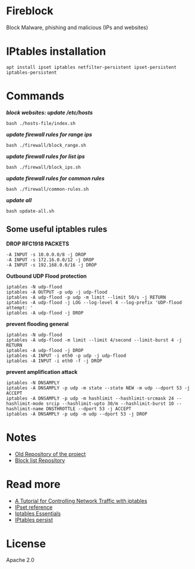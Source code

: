 # Fireblock
Block Malware, phishing and malicious (IPs and websites)

# IPtables installation
```shell
apt install ipset iptables netfilter-persistent ipset-persistent iptables-persistent
```

# Commands
***block websites: update /etc/hosts***
```shell
bash ./hosts-file/index.sh
```

***update firewall rules for range ips***
```shell
bash ./firewall/block_range.sh
```

***update firewall rules for list ips***
```shell
bash ./firewall/block_ips.sh
```

***update firewall rules for common rules***
```shell
bash ./firewall/common-rules.sh
```

***update all***
```shell
bash update-all.sh
```

## Some useful iptables rules

**DROP RFC1918 PACKETS**
```shell
-A INPUT -s 10.0.0.0/8 -j DROP
-A INPUT -s 172.16.0.0/12 -j DROP
-A INPUT -s 192.168.0.0/16 -j DROP
```

**Outbound UDP Flood protection**
```shell
iptables -N udp-flood
iptables -A OUTPUT -p udp -j udp-flood
iptables -A udp-flood -p udp -m limit --limit 50/s -j RETURN
iptables -A udp-flood -j LOG --log-level 4 --log-prefix 'UDP-flood attempt: '
iptables -A udp-flood -j DROP
```

**prevent flooding general**
```shell
iptables -N udp-flood
iptables -A udp-flood -m limit --limit 4/second --limit-burst 4 -j RETURN
iptables -A udp-flood -j DROP
iptables -A INPUT -i eth0 -p udp -j udp-flood
iptables -A INPUT -i eth0 -f -j DROP
```

**prevent amplification attack**
```shell
iptables -N DNSAMPLY
iptables -A DNSAMPLY -p udp -m state --state NEW -m udp --dport 53 -j ACCEPT
iptables -A DNSAMPLY -p udp -m hashlimit --hashlimit-srcmask 24 --hashlimit-mode srcip --hashlimit-upto 30/m --hashlimit-burst 10 --hashlimit-name DNSTHROTTLE --dport 53 -j ACCEPT
iptables -A DNSAMPLY -p udp -m udp --dport 53 -j DROP
```

# Notes
- [Old Repository of the project](https://gitlab.com/haikelfazzani/hosts)
- [Block list Repository](https://gitlab.com/haikelfazzani/blocklist)

# Read more
- [A Tutorial for Controlling Network Traffic with iptables](https://www.linode.com/docs/guides/control-network-traffic-with-iptables/)
- [IPset reference](https://manpages.debian.org/testing/ipset/ipset.8.en.html)
- [Iptables Essentials](https://github.com/trimstray/iptables-essentials/blob/master/README.md#xmas-packets)
- [IPtables persist](https://unix.stackexchange.com/questions/52376/why-do-iptables-rules-disappear-when-restarting-my-debian-system)

# License
Apache 2.0